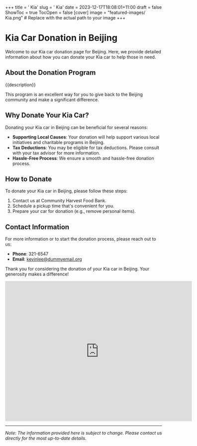 +++
title = '    Kia'
slug = '    Kia'
date = 2023-12-17T18:08:01+11:00
draft = false
ShowToc = true
TocOpen = false
[cover]
image = "featured-images/    Kia.png"  # Replace with the actual path to your image
+++



#     Kia Car Donation in     Beijing

Welcome to our     Kia car donation page for     Beijing. Here, we provide detailed information about how you can donate your     Kia car to help those in need.

## About the Donation Program

{{description}}

This program is an excellent way for you to give back to the     Beijing community and make a significant difference.

## Why Donate Your     Kia Car?

Donating your     Kia car in     Beijing can be beneficial for several reasons:

- **Supporting Local Causes**: Your donation will help support various local initiatives and charitable programs in     Beijing.
- **Tax Deductions**: You may be eligible for tax deductions. Please consult with your tax advisor for more information.
- **Hassle-Free Process**: We ensure a smooth and hassle-free donation process.

## How to Donate

To donate your     Kia car in     Beijing, please follow these steps:

1. Contact us at     Community Harvest Food Bank.
2. Schedule a pickup time that's convenient for you.
3. Prepare your car for donation (e.g., remove personal items).

## Contact Information

For more information or to start the donation process, please reach out to us:

- **Phone**: 321-6547
- **Email**:     kevinlee@dummyemail.org

Thank you for considering the donation of your     Kia car in     Beijing. Your generosity makes a difference!

<!-- Other content -->

<iframe width="600" height="450" frameborder="0" style="border:0" src="https://www.google.com/maps/embed/v1/place?key=AIzaSyDivX6qAx8DlsaPtf6od3s40HLANl8aFcE&q=++++Beijing" allowfullscreen></iframe>

<!-- Other content -->

---

*Note: The information provided here is subject to change. Please contact us directly for the most up-to-date details.*
